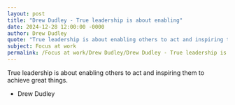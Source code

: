 ```yaml
---
layout: post
title: "Drew Dudley - True leadership is about enabling"
date: 2024-12-28 12:00:00 -0000
author: Drew Dudley
quote: "True leadership is about enabling others to act and inspiring them to achieve great things."
subject: Focus at work
permalink: /Focus at work/Drew Dudley/Drew Dudley - True leadership is about enabling
---
```


True leadership is about enabling others to act and inspiring them to achieve great things.

- Drew Dudley

